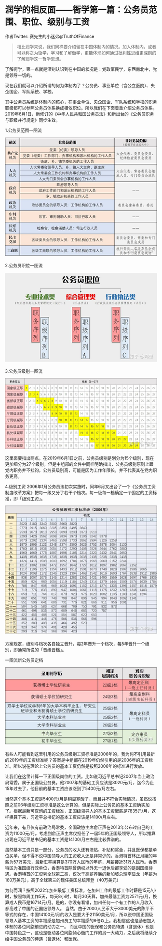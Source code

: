 # 润学的相反面——衙学第一篇：公务员范围、职位、级别与工资

作者Twitter: 赛先生的小迷弟@TruthOfFinance

> 相比润学来说，我们同样要介绍留在中国体制内的情况。加入体制内，或者可以称之为衙学，学习和了解衙学，更能体现如何通过批判性思维更深刻的了解润学这一哲学思想。

了解衙学，第一点就是深刻认识到在中国的状况是：党政军民学，东西南北中，党是领导一切的。

现在我们就可以介绍所谓的何为体制内了？公务员、事业单位（含公立医院）、央企国企、军队系统、学校。

其中公务员系统是体制内的核心，在事业单位、央企国企、军队系统和学校的职务职级都可以参照公务员体系换成相依职位。所以我们在下面着重介绍公务员体系。2019年6月1日，新修订的《中华人民共和国公务员法》和新出台的《公务员职务与职级并行规定》同步生效。

1.公务员范围一图流

![img](img/公务员范围.jpeg)

2.公务员职位一图流

![img](img/公务员职位.jpeg)

3.公务员级别一图流

![img](img/公务员级别.jpeg)

这里面要指出两点，在2019年6月1日之前，公务员级别是划分为15个级别，现在更加细分为27个级别。但是中组部的文件中同样明确指出，公务员级别原则上跟党内职务并不挂钩，公务员级别高，可能是因为工作年限长，并不代表其在党内职务更高。

4.级别工资
2006年1月公务员法初次实施时，同年6月又出台了一个《公务员工资制度改革方案》把每一级又分了若干个档次。每一级每一档确定一个固定的工资标准，即「级别工资」。

![img](img/公务员工资.jpeg)

方案规定，级别与档次各自独立晋升，每2年晋升一个档次，每5年晋升一个级别，即通常所说的「晋级晋档」。

一图流新公务员定档

![img](img/新公务员定档标准.jpg)

有些人可能看到这里引用的公务员级别工资标准是2006年的，我为何不引用最新的2019年的工资标准呢？答案是中组部在2019年仍然引用的是2006年的工资标准。所以说在理论上公务员的基本工资仍然是按照2006年的标准进行发放。

让我们在这里计算一下正国级岗位的工资。比如说习近平总书记2007年当上政治局常委，属于正国级公务员。他2007年的基础工资应该是3020元/月，迄今为止15年过去了，他目前的基本工资应该涨到了5400元/月左右。

当然这个基本工资是5400元/月是稍显寒酸了，而且并不符合实际情况，虽然说按照之前06年级别工资标准是这么计算的，但是实际上公务员的基本工资确实加了。根据最新可查询的工资标准，正国级领导人的基本工资起薪是7835元/月，这样换算下来，习近平总书记的基本工资应该是14100/月左右。

近年来，有且仅有前政治局常委，全国政协主席俞正声在2013年公布过自己的工资为11000元/月。考虑到俞正声主席仅担任了一届5年的正国级领导人，所以推算出现在习近平总书记的基本工资是14100/月左右是比较靠谱的。

虽然基本工资只是一部分，公务员的收入还有津贴、补贴和奖金，并且医保都是单位买单，但不得不说中国领导人的工资收入还是非常少的。香港特首林正月娥的年薪为57万美元，最新汇率换算是370万人民币的年薪，月薪接近31万人民币。香港特区为准国级行政单位，香港特首除曾荫权以外无一退休后都享受的是副国级待遇。香港特首的工资列全球第二高，仅次于高薪养廉的新加坡总理李显龙（年薪为160万美元），高于全球第三的现任美国总统拜登（40万美元）

为何而润？按照2022年加州最低工资标准，在加州工作的最低工作时薪是15元/小时，按照每周工作5天，每天8小时，每月30天算，加州最低工资为2571元/月，换算成人民币是16714元/月。是的，你没有看错，加州任何一个有工作的人月收入都高过了中国的正国级领导人。
当然，由于2000人民币大于3000美元的陈平不等式的存在，中国14100元/月的收入是要大于21150美元/月，所以说中国正国级领导人基本工资的幸福感是加州员工的幸福感的8倍以上。我相信这也是励志加入体制的各位同胞前进的动力之一。
而且中国的医保和公务员待遇（含退休）也是中国特色之一，这也是驱动各位同胞倾心衙门工作的另一大动力，之后我将继续介绍中国公务员的待遇（含退休）和医保。
